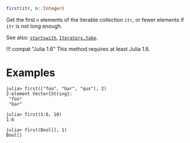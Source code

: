 ```julia
first(itr, n::Integer)
```

Get the first `n` elements of the iterable collection `itr`, or fewer elements if `itr` is not long enough.

See also: [`startswith`](@ref), [`Iterators.take`](@ref).

!!! compat "Julia 1.6"
    This method requires at least Julia 1.6.


# Examples

```jldoctest
julia> first(["foo", "bar", "qux"], 2)
2-element Vector{String}:
 "foo"
 "bar"

julia> first(1:6, 10)
1:6

julia> first(Bool[], 1)
Bool[]
```
